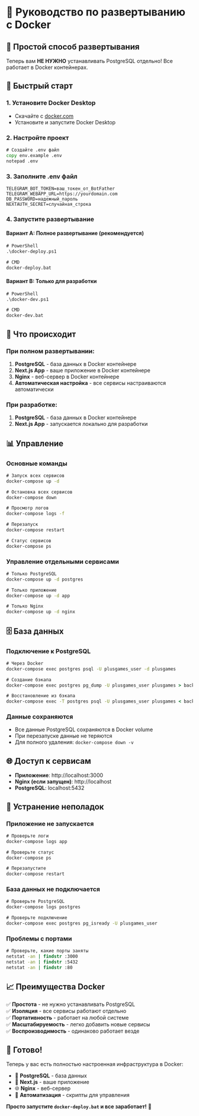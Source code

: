 # 🐳 Руководство по развертыванию с Docker

## 🎯 Простой способ развертывания

Теперь вам **НЕ НУЖНО** устанавливать PostgreSQL отдельно! Все работает в Docker контейнерах.

## 🚀 Быстрый старт

### 1. Установите Docker Desktop
- Скачайте с [docker.com](https://www.docker.com/products/docker-desktop/)
- Установите и запустите Docker Desktop

### 2. Настройте проект
```cmd
# Создайте .env файл
copy env.example .env
notepad .env
```

### 3. Заполните .env файл
```env
TELEGRAM_BOT_TOKEN=ваш_токен_от_BotFather
TELEGRAM_WEBAPP_URL=https://yourdomain.com
DB_PASSWORD=надежный_пароль
NEXTAUTH_SECRET=случайная_строка
```

### 4. Запустите развертывание

#### Вариант A: Полное развертывание (рекомендуется)
```cmd
# PowerShell
.\docker-deploy.ps1

# CMD
docker-deploy.bat
```

#### Вариант B: Только для разработки
```cmd
# PowerShell
.\docker-dev.ps1

# CMD
docker-dev.bat
```

## 🔧 Что происходит

### При полном развертывании:
1. **PostgreSQL** - база данных в Docker контейнере
2. **Next.js App** - ваше приложение в Docker контейнере  
3. **Nginx** - веб-сервер в Docker контейнере
4. **Автоматическая настройка** - все сервисы настраиваются автоматически

### При разработке:
1. **PostgreSQL** - база данных в Docker контейнере
2. **Next.js App** - запускается локально для разработки

## 📊 Управление

### Основные команды
```cmd
# Запуск всех сервисов
docker-compose up -d

# Остановка всех сервисов
docker-compose down

# Просмотр логов
docker-compose logs -f

# Перезапуск
docker-compose restart

# Статус сервисов
docker-compose ps
```

### Управление отдельными сервисами
```cmd
# Только PostgreSQL
docker-compose up -d postgres

# Только приложение
docker-compose up -d app

# Только Nginx
docker-compose up -d nginx
```

## 🗄️ База данных

### Подключение к PostgreSQL
```cmd
# Через Docker
docker-compose exec postgres psql -U plusgames_user -d plusgames

# Создание бэкапа
docker-compose exec postgres pg_dump -U plusgames_user plusgames > backup.sql

# Восстановление из бэкапа
docker-compose exec -T postgres psql -U plusgames_user plusgames < backup.sql
```

### Данные сохраняются
- Все данные PostgreSQL сохраняются в Docker volume
- При перезапуске данные не теряются
- Для полного удаления: `docker-compose down -v`

## 🌐 Доступ к сервисам

- **Приложение**: http://localhost:3000
- **Nginx (если запущен)**: http://localhost
- **PostgreSQL**: localhost:5432

## 🔧 Устранение неполадок

### Приложение не запускается
```cmd
# Проверьте логи
docker-compose logs app

# Проверьте статус
docker-compose ps

# Перезапустите
docker-compose restart
```

### База данных не подключается
```cmd
# Проверьте PostgreSQL
docker-compose logs postgres

# Проверьте подключение
docker-compose exec postgres pg_isready -U plusgames_user
```

### Проблемы с портами
```cmd
# Проверьте, какие порты заняты
netstat -an | findstr :3000
netstat -an | findstr :5432
netstat -an | findstr :80
```

## 📈 Преимущества Docker

✅ **Простота** - не нужно устанавливать PostgreSQL  
✅ **Изоляция** - все сервисы работают отдельно  
✅ **Портативность** - работает на любой системе  
✅ **Масштабируемость** - легко добавить новые сервисы  
✅ **Воспроизводимость** - одинаково работает везде  

## 🎉 Готово!

Теперь у вас есть полностью настроенная инфраструктура в Docker:

- 🐘 **PostgreSQL** - база данных
- 🚀 **Next.js** - ваше приложение  
- 🌐 **Nginx** - веб-сервер
- 🔧 **Автоматизация** - скрипты для управления

**Просто запустите `docker-deploy.bat` и все заработает!** 🚀
